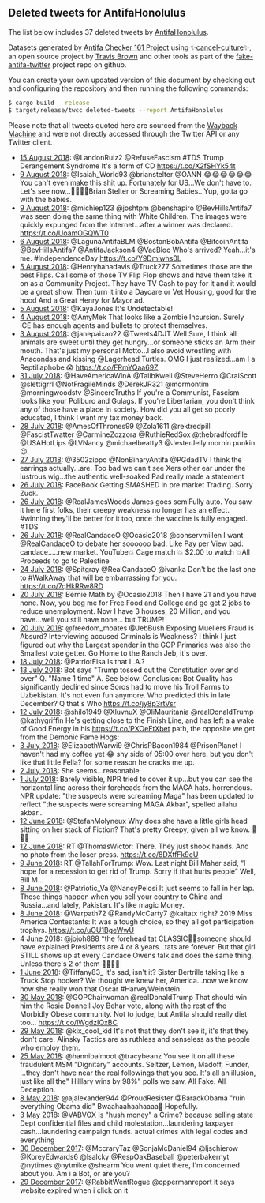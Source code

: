 ## Deleted tweets for AntifaHonolulus

The list below includes 37 deleted tweets by
[AntifaHonolulus](https://twitter.com/AntifaHonolulus).



Datasets generated by [Antifa Checker 161 Project](https://twitter.com/antifacheck161) using ✨[cancel-culture](https://github.com/travisbrown/cancel-culture)✨, an open source project by 
[Travis Brown](https://twitter.com/travisbrown) and other tools as part of the 
[fake-antifa-twitter](https://github.com/antifacheck161/fake-antifa-twitter) project repo on github.

You can create your own updated version of this document by checking out and configuring the
repository and then running the following commands:

```bash
$ cargo build --release
$ target/release/twcc deleted-tweets --report AntifaHonolulus
```

Please note that all tweets quoted here are sourced from the
[Wayback Machine](https://web.archive.org) and were not directly accessed through the Twitter API or
any Twitter client.

* [15 August 2018](https://web.archive.org/web/20180815182306/https://twitter.com/AntifaHonolulus/status/1029795634742620160): @LandonRuiz2 @RefuseFascism #TDS Trump Derangement Syndrome   It's a form of CD https://t.co/X2fSHYk54t <!--1029795634742620160-->
* [ 9 August 2018](https://web.archive.org/web/20180809183547/https://twitter.com/AntifaHonolulus/status/1027624499439525888): @Isaiah_World93 @brianstelter @OANN 😂😂😂😂😂😂You can't even make this shit up. Fortunately for US...We don't have to.   Let's see now...🤔🤔🤔🤔Brian Stelter or Screaming Babies...Yup, gotta go with the babies. <!--1027624499439525888-->
* [ 9 August 2018](https://web.archive.org/web/20180809142429/https://twitter.com/AntifaHonolulus/status/1027561257719627777): @michiep123 @joshtpm @benshapiro @BevHillsAntifa7 was seen doing the same thing with White Children. The images were quickly expunged from the Internet...after a winner was declared. https://t.co/UoamOGQWT0 <!--1027561257719627777-->
* [ 6 August 2018](https://web.archive.org/web/20180806222320/https://twitter.com/AntifaHonolulus/status/1026594600658526208): @LagunaAntifaBLM @BostonBobAntifa @BitcoinAntifa @BevHillsAntifa7 @AntifaJackson4 @VacBloc Who's arrived? Yeah...it's me. #IndependenceDay https://t.co/Y9Dmiwhs0L <!--1026594600658526208-->
* [ 5 August 2018](https://web.archive.org/web/20180805152954/https://twitter.com/AntifaHonolulus/status/1026128168896290816): @Henryhahadavis @Truck277 Sometimes those are the best Flips. Call some of those TV Flip Flop shows and have them take it on as a Community Project. They have TV Cash to pay for it and it would be a great show. Then turn it into a Daycare or Vet Housing, good for the hood And a Great Henry for Mayor ad. <!--1026128168896290816-->
* [ 5 August 2018](https://web.archive.org/web/20180805004707/https://twitter.com/AntifaHonolulus/status/1025906009213030401): @KayaJones It's Undetectable! <!--1025906009213030401-->
* [ 4 August 2018](https://web.archive.org/web/20180804034830/https://twitter.com/AntifaHonolulus/status/1025589267957870592): @AmyMek That looks like a Zombie Incursion. Surely ICE has enough agents and bullets to protect themselves. <!--1025589267957870592-->
* [ 3 August 2018](https://web.archive.org/web/20180803160629/https://twitter.com/AntifaHonolulus/status/1025412599674880000): @janepaixao22 @Tweets4DJT Well Sure, I think all animals are sweet until they get hungry...or someone sticks an Arm their mouth.  That's just my personal Motto...I also avoid wrestling with Anacondas and kissing 😘Lagerhead Turtles.  OMG I just realized...am I a Reptiliaphobe 😱 https://t.co/FRmYQaa69Z <!--1025412599674880000-->
* [31 July 2018](https://web.archive.org/web/20180731215733/https://twitter.com/AntifaHonolulus/status/1024413784876580865): @HaveAmericaWinA @TalibKweli @SteveHerro @CraiScott @slettigrrl @NotFragileMinds @DerekJR321 @mormontim @morningwoodstv @SincereTruths If you're a Communist, Fascism looks like your Poliburo and Gulags.  If you're Libertarian, you don't think any of those have a place in society.   How did you all get so poorly educated, I think I want my tax money back. <!--1024413784876580865-->
* [28 July 2018](https://web.archive.org/web/20180728121454/https://twitter.com/AntifaHonolulus/status/1023179992627179520): @AmesOfThrones99 @Zola1611 @rektredpill @FascistTwatter @CarmineZozzora @RuthieRedSox @thebradfordfile @USAHotLips @LVNancy @michaelbeatty3 @JesterJelly mornin punkin 😉 <!--1023179992627179520-->
* [27 July 2018](https://web.archive.org/web/20180727222129/https://twitter.com/AntifaHonolulus/status/1022970256447422464): @3502zippo @NonBinaryAntifa @PGdadTV I think the earrings actually...are. Too bad we can't see Xers other ear under the lustrous wig...the authentic well-soaked Pad really made a statement <!--1022970256447422464-->
* [26 July 2018](https://web.archive.org/web/20180726113604/https://twitter.com/AntifaHonolulus/status/1022445444146679809): FaceBook Getting SMASHED in pre market Trading. Sorry Zuck. <!--1022445444146679809-->
* [26 July 2018](https://web.archive.org/web/20180726023031/https://twitter.com/AntifaHonolulus/status/1022308151985491970): @RealJamesWoods James goes semiFully auto. You saw it here first folks, their creepy weakness no longer has an effect. #winning they'll be better for it too, once the vaccine is fully engaged. #TDS <!--1022308151985491970-->
* [26 July 2018](https://web.archive.org/web/20180726012942/https://twitter.com/AntifaHonolulus/status/1022292846970200064): @RealCandaceO @Ocasio2018 @conservmillen I want @RealCandaceO to debate her soooooo bad.  Like Pay per View bad. candace.....new market.  YouTube💥 Cage match 💥 $2.00 to watch 💥All Proceeds to go to Palestine <!--1022292846970200064-->
* [24 July 2018](https://web.archive.org/web/20180724175856/https://twitter.com/AntifaHonolulus/status/1021817019966967808): @Spitgray @RealCandaceO @ivanka Don't be the last one to #WalkAway that will be embarrassing for you. https://t.co/7qHkRRw8RD <!--1021817019966967808-->
* [20 July 2018](https://web.archive.org/web/20180720123828/https://twitter.com/AntifaHonolulus/status/1020286820439883776): Bernie Math by @Ocasio2018  Then I have 21 and you have none. Now, you beg me for Free Food and College and go get 2 jobs to reduce unemployment.  Now I have 3 houses, 20 Million, and you have...well you still have none... but TRUMP! <!--1020286820439883776-->
* [20 July 2018](https://web.archive.org/web/20180720093031/https://twitter.com/AntifaHonolulus/status/1020239521261051906): @freedom_moates @JebBush Exposing Muellers Fraud is Absurd? Interviewing accused Criminals is Weakness? I think I just figured out why the Largest spender in the GOP Primaries was also the Smallest vote getter.  Go Home to the Ranch Jeb, it's over. <!--1020239521261051906-->
* [18 July 2018](https://web.archive.org/web/20180718061309/https://twitter.com/AntifaHonolulus/status/1019465076581937152): @PatriotElsa Is that L.A.? <!--1019465076581937152-->
* [13 July 2018](https://web.archive.org/web/20180713173125/https://twitter.com/AntifaHonolulus/status/1017823828645330945): Bot says "Trump tossed out the Constitution over and over"  Q. "Name 1 time" A.  See below.  Conclusion: Bot Quality has significantly declined since Soros had to move his Troll Farms to Uzbekistan. It's not even fun anymore. Who predicted this in late December? Q that's Who https://t.co/jy8p3rtVsr <!--1017823828645330945-->
* [12 July 2018](https://web.archive.org/web/20180712181647/https://twitter.com/AntifaHonolulus/status/1017472857696137216): @shilo1949 @XluvnuX @OliMauritania @realDonaldTrump @kathygriffin He's getting close to the Finish Line, and has left a a wake of Good Energy in his https://t.co/PXOeFtXbet path, the opposite we get from the Demonic Fame Hogs: <!--1017472857696137216-->
* [ 3 July 2018](https://web.archive.org/web/20180703125341/https://twitter.com/AntifaHonolulus/status/1014130056103260160): @ElizabethWarwi9 @ChrisPBacon1984 @PrisonPlanet I haven't had my coffee yet 😂 shy side of 05:00 over here.  but you don't like that little Fella? for some reason he cracks me up. <!--1014130056103260160-->
* [ 2 July 2018](https://web.archive.org/web/20180706025342/https://twitter.com/AntifaHonolulus/status/1013645915503017984?ref_src=twsrc%5Etfw): She seems...reasonable <!--1013645915503017984-->
* [ 1 July 2018](https://web.archive.org/web/20180701175719/https://twitter.com/AntifaHonolulus/status/1013478766981537792): Barely visible, NPR tried to cover it up...but you can see the horizontal line across their foreheads from the MAGA hats. horrendous.   NPR update: "the suspects were screaming Maga" has been updated to reflect "the suspects were screaming MAGA Akbar", spelled allahu akbar... <!--1013478766981537792-->
* [12 June 2018](https://web.archive.org/web/20180612213035/https://twitter.com/AntifaHonolulus/status/1006649993078366208): @StefanMolyneux Why does she have a little girls head sitting on her stack of Fiction? That's pretty Creepy, given all we know. 🤔😱😨 <!--1006649993078366208-->
* [12 June 2018](https://web.archive.org/web/20180612022424/https://twitter.com/AntifaHonolulus/status/1006361546593689600): RT @ThomasWictor: There.  They just shook hands.  And no photo from the loser press. https://t.co/8DXtfFk9eU <!--1006361546593689600-->
* [ 9 June 2018](https://web.archive.org/web/20180609165845/https://twitter.com/AntifaHonolulus/status/1005494420395864064): RT @TallahForTrump: Wow. Last night Bill Maher said, “I hope for a recession to get rid of Trump. Sorry if that hurts people”  Well, Bill M… <!--1005494420395864064-->
* [ 8 June 2018](https://web.archive.org/web/20180608131331/https://twitter.com/AntifaHonolulus/status/1005075350714441729): @Patriotic_Va @NancyPelosi It just seems to fall in her lap. Those things happen when you sell your country to China and Russia...and lately, Pakistan. It's like magic Money. <!--1005075350714441729-->
* [ 8 June 2018](https://web.archive.org/web/20180608091914/https://twitter.com/AntifaHonolulus/status/1005016391374663680): @Warpath72 @RandyMcCarty7 @kaitatx right? 2019 Miss America Contestants: It was a tough choice, so they all got participation trophys. https://t.co/uOU1BgeWwU <!--1005016391374663680-->
* [ 4 June 2018](https://web.archive.org/web/20180604205357/https://twitter.com/AntifaHonolulus/status/1003741671064911872): @jojoh888 *the forehead tat CLASSIC🤣🤣someone should have explained Presidents are 4 or 8 years...tats are forever.  But that girl STILL shows up at every Candace Owens talk and does the same thing. Unless there's 2 of them 🤔🤔🤔🤣 <!--1003741671064911872-->
* [ 1 June 2018](https://web.archive.org/web/20180601035142/https://twitter.com/AntifaHonolulus/status/1002397249840693248): @Tiffany83_ It's sad, isn't it? Sister Bertrille taking like a Truck Stop hooker? We thought we knew her, America...now we know how she really won that Oscar #HarveyWeinstein <!--1002397249840693248-->
* [30 May 2018](https://web.archive.org/web/20180530180152/https://twitter.com/AntifaHonolulus/status/1001886425569116160): @GOPChairwoman @realDonaldTrump That should win him the Rosie Donnell Joy Behar vote, along with the rest of the Morbidly Obese community. Not to judge, but Antifa should really diet too... https://t.co/lWgdzIQxBC <!--1001886425569116160-->
* [29 May 2018](https://web.archive.org/web/20180529225017/https://twitter.com/AntifaHonolulus/status/1001596620129976321): @kix_cool_kid It's not that they don't see it, it's that they don't care. Alinsky Tactics are as ruthless and senseless as the people who employ them. <!--1001596620129976321-->
* [25 May 2018](https://web.archive.org/web/20180525012746/https://twitter.com/AntifaHonolulus/status/999824312801550336): @hannibalmoot @tracybeanz You see it on all these fraudulent MSM "Dignitary" accounts. Seltzer, Lemon, Madoff, Funder, ...they don't have near the real followings that you see. It's all an illusion, just like all the" Hilllary wins by 98%" polls we saw. All Fake. All Deception. <!--999824312801550336-->
* [ 8 May 2018](https://web.archive.org/web/20180508180120/https://twitter.com/AntifaHonolulus/status/993913758316544000): @ajalexander944 @ProudResister @BarackObama "ruin everything Obama did" Bwaahaahaahaaaa🤔 Hopefully. <!--993913758316544000-->
* [ 3 May 2018](https://web.archive.org/web/20180503123820/https://twitter.com/AntifaHonolulus/status/992020533381246977): @VABVOX Is "hush money" a Crime? because selling state Dept confidential files and child molestation...laundering taxpayer cash...laundering campaign funds. actual crimes with legal codes and everything <!--992020533381246977-->
* [30 December 2017](https://web.archive.org/web/20171230072424/https://twitter.com/AntifaHonolulus/status/947005434115670016): @MccraryTaz @SonjaMcDaniel94 @ljschierow @KoreyEdwards6 @lsalcky @RespOakBaseball @peterbakernyt @nytimes @nytmike @shearm You went quiet there, I'm concerned about you. Am i a Bot, or are you? <!--947005434115670016-->
* [29 December 2017](https://web.archive.org/web/20171229184909/https://twitter.com/AntifaHonolulus/status/946815369229959168): @RabbitWentRogue @oppermanreport it says website expired when i click on it <!--946815369229959168-->
